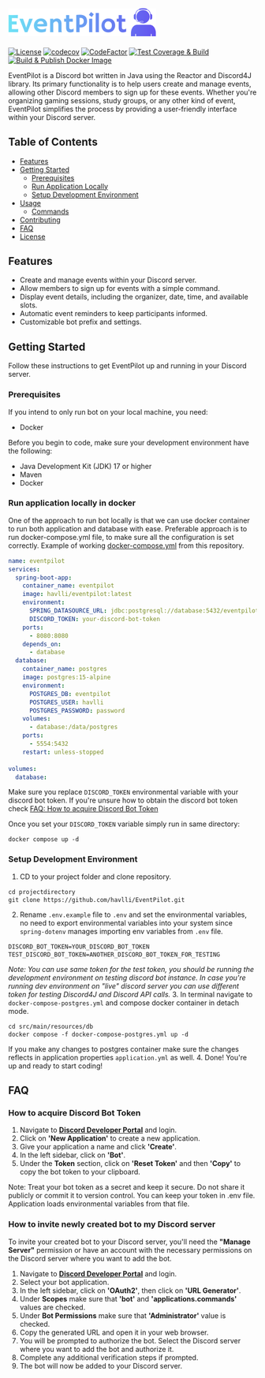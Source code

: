 [![logo_png_url]][repo_url]
---
[![License](https://img.shields.io/badge/License-Apache_2.0-blue.svg)](https://opensource.org/licenses/Apache-2.0)
[![codecov](https://codecov.io/gh/havlli/EventPilot/graph/badge.svg?token=T39ORJEZSP)](https://codecov.io/gh/havlli/EventPilot)
[![CodeFactor](https://www.codefactor.io/repository/github/havlli/eventpilot/badge)](https://www.codefactor.io/repository/github/havlli/eventpilot)
[![Test Coverage & Build](https://github.com/havlli/EventPilot/actions/workflows/test-coverage.yml/badge.svg)](https://github.com/havlli/EventPilot/actions/workflows/test-coverage.yml)
[![Build & Publish Docker Image](https://github.com/havlli/EventPilot/actions/workflows/docker-publish.yml/badge.svg)](https://github.com/havlli/EventPilot/actions/workflows/docker-publish.yml)

EventPilot is a Discord bot written in Java using the Reactor and Discord4J library. Its primary functionality is to help users create and manage events, allowing other Discord members to sign up for these events. Whether you're organizing gaming sessions, study groups, or any other kind of event, EventPilot simplifies the process by providing a user-friendly interface within your Discord server.

## Table of Contents

- [Features](#features)
- [Getting Started](#getting-started)
    - [Prerequisites](#prerequisites)
    - [Run Application Locally](#run-application-locally-in-docker)
    - [Setup Development Environment](#setup-development-environment)
- [Usage](#usage)
    - [Commands](#commands)
- [Contributing](#contributing)
- [FAQ](#faq)
- [License](#license)

## Features

- Create and manage events within your Discord server.
- Allow members to sign up for events with a simple command.
- Display event details, including the organizer, date, time, and available slots.
- Automatic event reminders to keep participants informed.
- Customizable bot prefix and settings.

## Getting Started

Follow these instructions to get EventPilot up and running in your Discord server.

### Prerequisites
If you intend to only run bot on your local machine, you need:
- Docker

Before you begin to code, make sure your development environment have the following:
- Java Development Kit (JDK) 17 or higher
- Maven
- Docker

### Run application locally in docker
One of the approach to run bot locally is that we can use docker container to run both application and database with ease. 
Preferable approach is to run docker-compose.yml file, to make sure all the configuration is set correctly. Example of working [docker-compose.yml](https://github.com/havlli/EventPilot/blob/main/docker-compose.yml) from this repository.
```yaml
name: eventpilot
services:
  spring-boot-app:
    container_name: eventpilot
    image: havlli/eventpilot:latest
    environment:
      SPRING_DATASOURCE_URL: jdbc:postgresql://database:5432/eventpilot
      DISCORD_TOKEN: your-discord-bot-token
    ports:
      - 8080:8080
    depends_on:
      - database
  database:
    container_name: postgres
    image: postgres:15-alpine
    environment:
      POSTGRES_DB: eventpilot
      POSTGRES_USER: havlli
      POSTGRES_PASSWORD: password
    volumes:
      - database:/data/postgres
    ports:
      - 5554:5432
    restart: unless-stopped

volumes:
  database:
```
Make sure you replace `DISCORD_TOKEN` environmental variable with your discord bot token. If you're unsure how to obtain the discord bot token check [FAQ: How to acquire Discord Bot Token](#how-to-acquire-discord-bot-token)

Once you set your `DISCORD_TOKEN` variable simply run in same directory:
```shell
docker compose up -d
```

### Setup Development Environment
1. CD to your project folder and clone repository.
```shell
cd projectdirectory
git clone https://github.com/havlli/EventPilot.git
```
2. Rename `.env.example` file to `.env` and set the environmental variables, no need to export environmental variables into your system since `spring-dotenv` manages importing env variables from `.env` file.
```dotenv
DISCORD_BOT_TOKEN=YOUR_DISCORD_BOT_TOKEN
TEST_DISCORD_BOT_TOKEN=ANOTHER_DISCORD_BOT_TOKEN_FOR_TESTING
```
_Note: You can use same token for the test token, you should be running the development environment on testing discord bot instance. In case you're running dev environment on "live" discord server you can use different token for testing Discord4J and Discord API calls._
3. In terminal navigate to `docker-compose-postgres.yml` and compose docker container in detach mode.
```shell
cd src/main/resources/db
docker compose -f docker-compose-postgres.yml up -d
```
If you make any changes to postgres container make sure the changes reflects in application properties `application.yml` as well.
4. Done! You're up and ready to start coding!

## FAQ
### How to acquire Discord Bot Token
1. Navigate to **[Discord Developer Portal](https://discord.com/developers/)** and login.
2. Click on **'New Application'** to create a new application.
3. Give your application a name and click **'Create'**.
4. In the left sidebar, click on **'Bot'**.
5. Under the **Token** section, click on **'Reset Token'** and then **'Copy'** to copy the bot token to your clipboard.

Note: Treat your bot token as a secret and keep it secure. Do not share it publicly or commit it to version control. You can keep your token in .env file. Application loads environmental variables from that file.

### How to invite newly created bot to my Discord server
To invite your created bot to your Discord server, you'll need the **"Manage Server"** permission or have an account with the necessary permissions on the Discord server where you want to add the bot.
1. Navigate to **[Discord Developer Portal](https://discord.com/developers/)** and login.
2. Select your bot application.
2. In the left sidebar, click on **'OAuth2'**, then click on **'URL Generator'**.
3. Under **Scopes** make sure that **'bot'** and **'applications.commands'** values are checked.
4. Under **Bot Permissions** make sure that **'Administrator'** value is checked.
5. Copy the generated URL and open it in your web browser.
6. You will be prompted to authorize the bot. Select the Discord server where you want to add the bot and authorize it.
7. Complete any additional verification steps if prompted.
8. The bot will now be added to your Discord server.

<!-- Repository -->
[repo_url]: https://github.com/havlli/EventPilot
[logo_png_url]: https://raw.githubusercontent.com/havlli/EventPilot/main/public/logo-300px.png
[logo_svg_url]: https://raw.githubusercontent.com/havlli/EventPilot/main/public/logo.svg